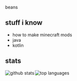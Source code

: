 beans  

## stuff i know  

* how to make minecraft mods  
* java  
* kotlin  

## stats  
<a href="https://github.com/anuraghazra/github-readme-stats">  
  <img align="left" alt="github stats" src="https://github-readme-stats.vercel.app/api?username=xf8b&count_private=true&include_all_commits=true&show_icons=true&theme=algolia" />
  <img align="left" alt="top languages" src="https://github-readme-stats.vercel.app/api/top-langs/?username=xf8b&layout=compact&theme=algolia" />
</a>  
